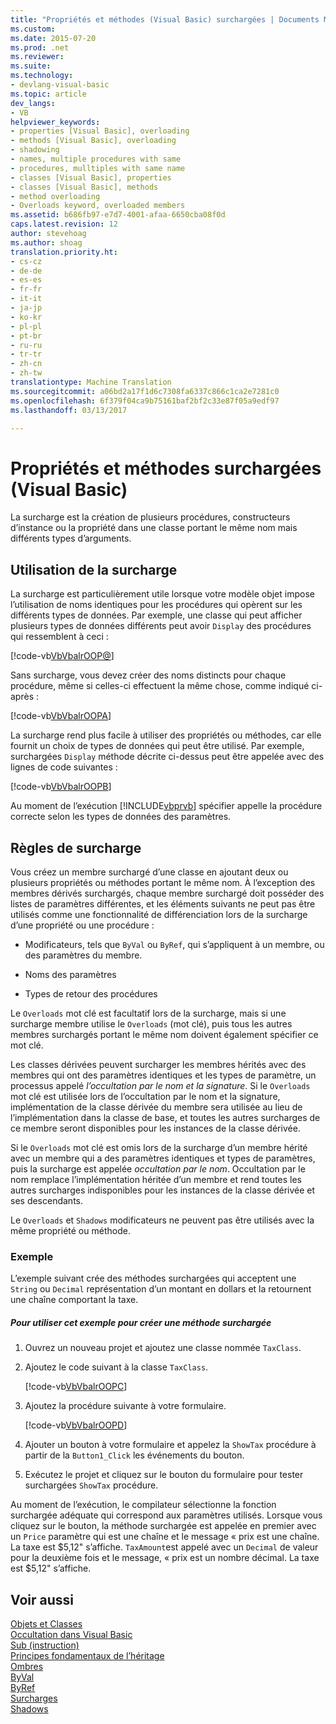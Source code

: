 ```yaml
---
title: "Propriétés et méthodes (Visual Basic) surchargées | Documents Microsoft"
ms.custom: 
ms.date: 2015-07-20
ms.prod: .net
ms.reviewer: 
ms.suite: 
ms.technology:
- devlang-visual-basic
ms.topic: article
dev_langs:
- VB
helpviewer_keywords:
- properties [Visual Basic], overloading
- methods [Visual Basic], overloading
- shadowing
- names, multiple procedures with same
- procedures, mulltiples with same name
- classes [Visual Basic], properties
- classes [Visual Basic], methods
- method overloading
- Overloads keyword, overloaded members
ms.assetid: b686fb97-e7d7-4001-afaa-6650cba08f0d
caps.latest.revision: 12
author: stevehoag
ms.author: shoag
translation.priority.ht:
- cs-cz
- de-de
- es-es
- fr-fr
- it-it
- ja-jp
- ko-kr
- pl-pl
- pt-br
- ru-ru
- tr-tr
- zh-cn
- zh-tw
translationtype: Machine Translation
ms.sourcegitcommit: a06bd2a17f1d6c7308fa6337c866c1ca2e7281c0
ms.openlocfilehash: 6f379f04ca9b75161baf2bf2c33e87f05a9edf97
ms.lasthandoff: 03/13/2017

---
```

# <a name="overloaded-properties-and-methods-visual-basic"></a>Propriétés et méthodes surchargées (Visual Basic)
La surcharge est la création de plusieurs procédures, constructeurs d’instance ou la propriété dans une classe portant le même nom mais différents types d’arguments.  
  
## <a name="overloading-usage"></a>Utilisation de la surcharge  
 La surcharge est particulièrement utile lorsque votre modèle objet impose l’utilisation de noms identiques pour les procédures qui opèrent sur les différents types de données. Par exemple, une classe qui peut afficher plusieurs types de données différents peut avoir `Display` des procédures qui ressemblent à ceci :  
  
 [!code-vb[VbVbalrOOP&#64;](../../../../visual-basic/misc/codesnippet/VisualBasic/overloaded-properties-and-methods_1.vb)]  
  
 Sans surcharge, vous devez créer des noms distincts pour chaque procédure, même si celles-ci effectuent la même chose, comme indiqué ci-après :  
  
 [!code-vb[VbVbalrOOP&#65;](../../../../visual-basic/misc/codesnippet/VisualBasic/overloaded-properties-and-methods_2.vb)]  
  
 La surcharge rend plus facile à utiliser des propriétés ou méthodes, car elle fournit un choix de types de données qui peut être utilisé. Par exemple, surchargées `Display` méthode décrite ci-dessus peut être appelée avec des lignes de code suivantes :  
  
 [!code-vb[VbVbalrOOP&#66;](../../../../visual-basic/misc/codesnippet/VisualBasic/overloaded-properties-and-methods_3.vb)]  
  
 Au moment de l’exécution [!INCLUDE[vbprvb](../../../../csharp/programming-guide/concepts/linq/includes/vbprvb_md.md)] spécifier appelle la procédure correcte selon les types de données des paramètres.  
  
## <a name="overloading-rules"></a>Règles de surcharge  
 Vous créez un membre surchargé d’une classe en ajoutant deux ou plusieurs propriétés ou méthodes portant le même nom. À l’exception des membres dérivés surchargés, chaque membre surchargé doit posséder des listes de paramètres différentes, et les éléments suivants ne peut pas être utilisés comme une fonctionnalité de différenciation lors de la surcharge d’une propriété ou une procédure :  
  
-   Modificateurs, tels que `ByVal` ou `ByRef`, qui s’appliquent à un membre, ou des paramètres du membre.  
  
-   Noms des paramètres  
  
-   Types de retour des procédures  
  
 Le `Overloads` mot clé est facultatif lors de la surcharge, mais si une surcharge membre utilise le `Overloads` (mot clé), puis tous les autres membres surchargés portant le même nom doivent également spécifier ce mot clé.  
  
 Les classes dérivées peuvent surcharger les membres hérités avec des membres qui ont des paramètres identiques et les types de paramètre, un processus appelé *l’occultation par le nom et la signature*. Si le `Overloads` mot clé est utilisée lors de l’occultation par le nom et la signature, implémentation de la classe dérivée du membre sera utilisée au lieu de l’implémentation dans la classe de base, et toutes les autres surcharges de ce membre seront disponibles pour les instances de la classe dérivée.  
  
 Si le `Overloads` mot clé est omis lors de la surcharge d’un membre hérité avec un membre qui a des paramètres identiques et types de paramètres, puis la surcharge est appelée *occultation par le nom*. Occultation par le nom remplace l’implémentation héritée d’un membre et rend toutes les autres surcharges indisponibles pour les instances de la classe dérivée et ses descendants.  
  
 Le `Overloads` et `Shadows` modificateurs ne peuvent pas être utilisés avec la même propriété ou méthode.  
  
### <a name="example"></a>Exemple  
 L’exemple suivant crée des méthodes surchargées qui acceptent une `String` ou `Decimal` représentation d’un montant en dollars et la retournent une chaîne comportant la taxe.  
  
##### <a name="to-use-this-example-to-create-an-overloaded-method"></a>Pour utiliser cet exemple pour créer une méthode surchargée  
  
1.  Ouvrez un nouveau projet et ajoutez une classe nommée `TaxClass`.  
  
2.  Ajoutez le code suivant à la classe `TaxClass`.  
  
     [!code-vb[VbVbalrOOP&#67;](../../../../visual-basic/misc/codesnippet/VisualBasic/overloaded-properties-and-methods_4.vb)]  
  
3.  Ajoutez la procédure suivante à votre formulaire.  
  
     [!code-vb[VbVbalrOOP&#68;](../../../../visual-basic/misc/codesnippet/VisualBasic/overloaded-properties-and-methods_5.vb)]  
  
4.  Ajouter un bouton à votre formulaire et appelez la `ShowTax` procédure à partir de la `Button1_Click` les événements du bouton.  
  
5.  Exécutez le projet et cliquez sur le bouton du formulaire pour tester surchargées `ShowTax` procédure.  
  
 Au moment de l’exécution, le compilateur sélectionne la fonction surchargée adéquate qui correspond aux paramètres utilisés. Lorsque vous cliquez sur le bouton, la méthode surchargée est appelée en premier avec un `Price` paramètre qui est une chaîne et le message « prix est une chaîne. La taxe est $5,12" s’affiche. `TaxAmount`est appelé avec un `Decimal` de valeur pour la deuxième fois et le message, « prix est un nombre décimal. La taxe est $5,12" s’affiche.  
  
## <a name="see-also"></a>Voir aussi  
 [Objets et Classes](../../../../visual-basic/programming-guide/language-features/objects-and-classes/index.md)   
 [Occultation dans Visual Basic](../../../../visual-basic/programming-guide/language-features/declared-elements/shadowing.md)   
 [Sub (instruction)](../../../../visual-basic/language-reference/statements/sub-statement.md)   
 [Principes fondamentaux de l’héritage](../../../../visual-basic/programming-guide/language-features/objects-and-classes/inheritance-basics.md)   
 [Ombres](../../../../visual-basic/language-reference/modifiers/shadows.md)   
 [ByVal](../../../../visual-basic/language-reference/modifiers/byval.md)   
 [ByRef](../../../../visual-basic/language-reference/modifiers/byref.md)   
 [Surcharges](../../../../visual-basic/language-reference/modifiers/overloads.md)   
 [Shadows](../../../../visual-basic/language-reference/modifiers/shadows.md)
